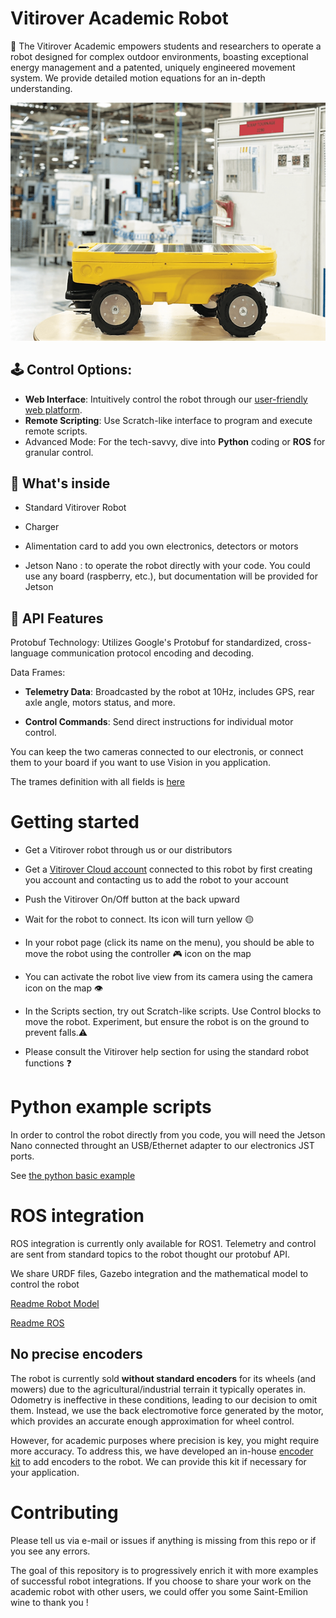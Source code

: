# Vitirover Academic Robot

🌿 The Vitirover Academic empowers students and researchers to operate a robot designed for complex outdoor environments, boasting exceptional energy management and a patented, uniquely engineered movement system. We provide detailed motion equations for an in-depth understanding.
    
![The Vitirover robot posing in a factory](/img/in_factory.webp "Vitirover robbot in factory")



## 🕹️ Control Options:

 - __Web Interface__: Intuitively control the robot through our [user-friendly web platform](https://cloud.vitirover.eu).
 - __Remote Scripting__: Use Scratch-like interface to program and execute remote scripts.
 - Advanced Mode: For the tech-savvy, dive into __Python__ coding or __ROS__ for granular control.


## 🔧 What's inside

 - Standard Vitirover Robot
 
 - Charger
 
 - Alimentation card to add you own electronics, detectors or motors

 - Jetson Nano : to operate the robot directly with your code. You could use any board (raspberry, etc.), but documentation will be provided for Jetson 

## 📡 API Features

Protobuf Technology: Utilizes Google's Protobuf for standardized, cross-language communication protocol encoding and decoding.

Data Frames:
 - __Telemetry Data__: Broadcasted by the robot at 10Hz, includes GPS, rear axle angle, motors status, and more.
 
 - __Control Commands__: Send direct instructions for individual motor control.

You can keep the two cameras connected to our electronis, or connect them to your board if you want to use Vision in you application.

The trames definition with all fields is [here](protobuf/telemetry.proto)



# Getting started

 - Get a Vitirover robot through us or our distributors

 - Get a [Vitirover Cloud account](https://cloud.vitirover.eu) connected to this robot by first creating you account and contacting us to add the robot to your account

 - Push the Vitirover On/Off button at the back upward

 - Wait for the robot to connect. Its icon will turn yellow 🟡

 - In your robot page (click its name on the menu), you should be able to move the robot using the controller 🎮 icon on the map

  - You can activate the robot live view from its camera using the camera icon on the map 👁️ 

 - In the Scripts section, try out Scratch-like scripts. Use Control blocks to move the robot. Experiment, but ensure the robot is on the ground to prevent falls.⚠️

 - Please consult the Vitirover help section for using the standard robot functions ❓


# Python example scripts

In order to control the robot directly from you code, you will need the Jetson Nano connected throught an USB/Ethernet adapter to our electronics JST ports.


See [the python basic example](/examples/basic-python-protobuf.py)


# ROS integration

ROS integration is currently only available for ROS1.
Telemetry and control are sent from standard topics to the robot thought our protobuf API.

We share URDF files, Gazebo integration and the mathematical model to control the robot

 [Readme Robot Model](model/README.md)

 [Readme ROS](ROS/README.md)

## No precise encoders 
The robot is currently sold __without standard encoders__ for its wheels (and mowers) due to the agricultural/industrial terrain it typically operates in. Odometry is ineffective in these conditions, leading to our decision to omit them. Instead, we use the back electromotive force generated by the motor, which provides an accurate enough approximation for wheel control. 

However, for academic purposes where precision is key, you might require more accuracy. To address this, we have developed an in-house [encoder kit](/encoder_kit) to add encoders to the robot. We can provide this kit if necessary for your application.


# Contributing

Please tell us via e-mail or issues if anything is missing from this repo or if you see any errors.

The goal of this repository is to progressively enrich it with more examples of successful robot integrations. If you choose to share your work on the academic robot with other users, we could offer you some Saint-Emilion wine to thank you !
